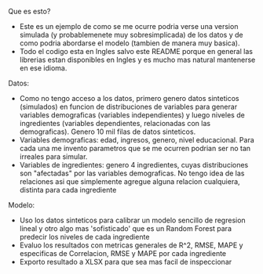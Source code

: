 Que es esto?
- Este es un ejemplo de como se me ocurre podria verse una version simulada (y probablemenete muy sobresimplicada) de los datos y de como podria abordarse el modelo (tambien de manera muy basica). 
- Todo el codigo esta en Ingles salvo este README porque en general las librerias estan disponibles en Ingles y es mucho mas natural mantenerse en ese idioma.

Datos:
- Como no tengo acceso a los datos, primero genero datos sinteticos (simulados) en funcion de distribuciones de variables para generar variables demograficas (variables independientes) y luego niveles de ingredientes (variables dependientes, relacionadas con las demograficas). Genero 10 mil filas de datos sinteticos.
- Variables demograficas: edad, ingresos, genero, nivel educacional. Para cada una me invento parametros que se me ocurren podrian ser no tan irreales para simular. 
- Variables de ingredientes: genero 4 ingredientes, cuyas distribuciones son "afectadas" por las variables demograficas. No tengo idea de las relaciones asi que simplemente agregue alguna relacion cualquiera, distinta para cada ingrediente

Modelo:
- Uso los datos sinteticos para calibrar un modelo sencillo de regresion lineal y otro algo mas 'sofisticado' que es un Random Forest para predecir los niveles de cada ingrediente
- Evaluo los resultados con metricas generales de R^2, RMSE, MAPE y especificas de Correlacion, RMSE y MAPE por cada ingrediente 
- Exporto resultado a XLSX para que sea mas facil de inspeccionar